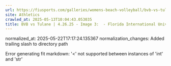 ```yaml
---
url: https://fiusports.com/galleries/womens-beach-volleyball/bvb-vs-tulane-4-26-25/image-3/358/62867/
site: Athletics
crawled_at: 2025-05-13T10:04:43.053035
title: BVB vs Tulane | 4.26.25 - Image 3:  - Florida International University
---
```

normalized_at: 2025-05-22T17:17:24.135367
normalization_changes: Added trailing slash to directory path

Error generating fit markdown: '<' not supported between instances of 'int' and 'str'